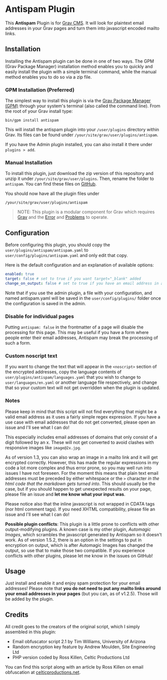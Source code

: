 # Antispam Plugin

This **Antispam** Plugin is for [Grav CMS](http://github.com/getgrav/grav). It will look for plaintext email addresses in your Grav pages and turn them into javascript encoded mailto links.

## Installation

Installing the Antispam plugin can be done in one of two ways. The GPM (Grav Package Manager) installation method enables you to quickly and easily install the plugin with a simple terminal command, while the manual method enables you to do so via a zip file.

### GPM Installation (Preferred)

The simplest way to install this plugin is via the [Grav Package Manager (GPM)](http://learn.getgrav.org/advanced/grav-gpm) through your system's terminal (also called the command line). From the root of your Grav install type:

    bin/gpm install antispam

This will install the antispam plugin into your `/user/plugins` directory within Grav. Its files can be found under `/your/site/grav/user/plugins/antispam`.

If you have the Admin plugin installed, you can also install it there under `plugins > add`.

### Manual Installation

To install this plugin, just download the zip version of this repository and unzip it under `/your/site/grav/user/plugins`. Then, rename the folder to `antispam`. You can find these files on [GitHub](https://github.com/skinofthesoul/antispam).

You should now have all the plugin files under

    /your/site/grav/user/plugins/antispam

> NOTE: This plugin is a modular component for Grav which requires [Grav](http://github.com/getgrav/grav) and the [Error](https://github.com/getgrav/grav-plugin-error) and [Problems](https://github.com/getgrav/grav-plugin-problems) to operate.

## Configuration

Before configuring this plugin, you should copy the `user/plugins/antispam/antispam.yaml` to `user/config/plugins/antispam.yaml` and only edit that copy.

Here is the default configuration and an explanation of available options:

```yaml
enabled: true
target: false # set to true if you want target="_blank" added
change_on_output: false # set to true if you have an email address in a twig template, or if there are plugin conflicts
```

Note that if you use the admin plugin, a file with your configuration, and named antispam.yaml will be saved in the `user/config/plugins/` folder once the configuration is saved in the admin.

### Disable for individual pages

Putting `antispam: false` in the frontmatter of a page will disable the processing for this page. This may be useful if you have a form where people enter their email addresses, Antispam may break the processing of such a form.

### Custom noscript text
If you want to change the text that will appear in the `<noscript>` section of the encrypted addresses, copy the language contents of `user/plugins/antispam/languages.yaml` that you wish to change to `user/languages/en.yaml` or another language file respectively, and change that so your custom text will not get overridden when the plugin is updated.

### Notes

Please keep in mind that this script will not find everything that might be a valid email address as it uses a fairly simple regex expression. If you have a use case with email addresses that do not get converted, please open an issue and I'll see what I can do!

This especially includes email addresses of domains that only consist of a digit followed by an x. These will not get converted to avoid clashes with responsive images like `image@2x.jpg`.

As of version 1.3, you can also wrap an image in a mailto link and it will get encrypted correctly. However, this has made the regular expressions in my code a lot more complex and thus error prone, so you may well run into issues I have not foreseen. For the moment this means that plain text email addresses must be preceded by either whitespace or the `>` character *in the html code that the markdown gets turned into*. This should usually be the case, but if you should happen to get unexpected results on your page, please file an issue and **let me know what your input was**.

Please notice also that the inline javascript is not wrapped in CDATA tags (nor html comment tags). If you need XHTML compatibility, please file an issue and I'll see what I can do!

**Possible plugin conflicts**: This plugin is a little prone to conflicts with other output-modifying plugins. A known case is my other plugin, *Automagic Images*, which scrambles the javascript generated by Antispam so it doesn't work. As of version 1.5.2, there is an option in the settings to put in encryption on output, which is after Automagic Images has changed the output, so use that to make those two compatible. If you experience conflicts with other plugins, please let me know in the issues on GitHub!

## Usage

Just install and enable it and enjoy spam protection for your email addresses! Please note that **you do not need to put any mailto links around your email addresses in your pages** (but you can, as of v1.2.5). Those will be added by the plugin.

## Credits

All credit goes to the creators of the original script, which I simply assembled in this plugin:

* Email obfuscator script 2.1 by Tim Williams, University of Arizona
* Random encryption key feature by Andrew Moulden, Site Engineering Ltd
* PHP version coded by Ross Killen, Celtic Productions Ltd

You can find this script along with an article by Ross Killen on email obfuscation at [celticproductions.net](http://www.celticproductions.net/articles/10/email/php-email-obfuscator.html).

